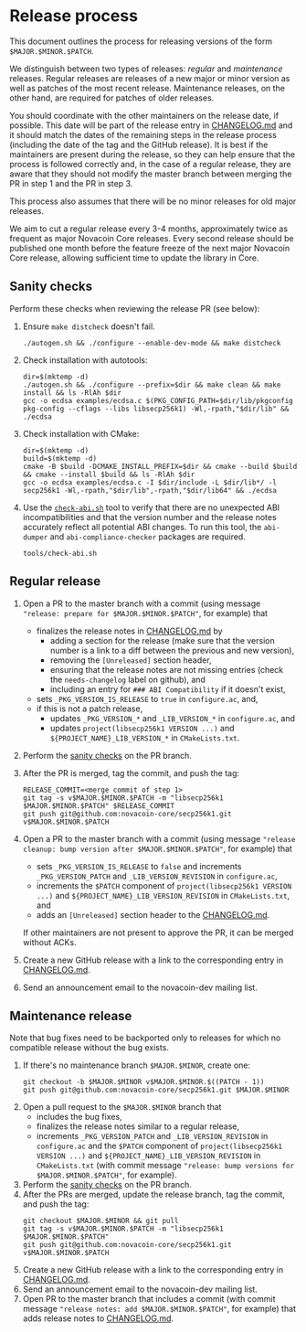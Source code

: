 # Release process

This document outlines the process for releasing versions of the form `$MAJOR.$MINOR.$PATCH`.

We distinguish between two types of releases: *regular* and *maintenance* releases.
Regular releases are releases of a new major or minor version as well as patches of the most recent release.
Maintenance releases, on the other hand, are required for patches of older releases.

You should coordinate with the other maintainers on the release date, if possible.
This date will be part of the release entry in [CHANGELOG.md](../CHANGELOG.md) and it should match the dates of the remaining steps in the release process (including the date of the tag and the GitHub release).
It is best if the maintainers are present during the release, so they can help ensure that the process is followed correctly and, in the case of a regular release, they are aware that they should not modify the master branch between merging the PR in step 1 and the PR in step 3.

This process also assumes that there will be no minor releases for old major releases.

We aim to cut a regular release every 3-4 months, approximately twice as frequent as major Novacoin Core releases. Every second release should be published one month before the feature freeze of the next major Novacoin Core release, allowing sufficient time to update the library in Core.

## Sanity checks
Perform these checks when reviewing the release PR (see below):

1. Ensure `make distcheck` doesn't fail.
   ```shell
   ./autogen.sh && ./configure --enable-dev-mode && make distcheck
   ```
2. Check installation with autotools:
   ```shell
   dir=$(mktemp -d)
   ./autogen.sh && ./configure --prefix=$dir && make clean && make install && ls -RlAh $dir
   gcc -o ecdsa examples/ecdsa.c $(PKG_CONFIG_PATH=$dir/lib/pkgconfig pkg-config --cflags --libs libsecp256k1) -Wl,-rpath,"$dir/lib" && ./ecdsa
   ```
3. Check installation with CMake:
   ```shell
   dir=$(mktemp -d)
   build=$(mktemp -d)
   cmake -B $build -DCMAKE_INSTALL_PREFIX=$dir && cmake --build $build && cmake --install $build && ls -RlAh $dir
   gcc -o ecdsa examples/ecdsa.c -I $dir/include -L $dir/lib*/ -l secp256k1 -Wl,-rpath,"$dir/lib",-rpath,"$dir/lib64" && ./ecdsa
   ```
4. Use the [`check-abi.sh`](/tools/check-abi.sh) tool to verify that there are no unexpected ABI incompatibilities and that the version number and the release notes accurately reflect all potential ABI changes. To run this tool, the `abi-dumper` and `abi-compliance-checker` packages are required.
   ```shell
   tools/check-abi.sh
   ```

## Regular release

1. Open a PR to the master branch with a commit (using message `"release: prepare for $MAJOR.$MINOR.$PATCH"`, for example) that
   * finalizes the release notes in [CHANGELOG.md](../CHANGELOG.md) by
       * adding a section for the release (make sure that the version number is a link to a diff between the previous and new version),
       * removing the `[Unreleased]` section header,
       * ensuring that the release notes are not missing entries (check the `needs-changelog` label on github), and
       * including an entry for `### ABI Compatibility` if it doesn't exist,
   * sets `_PKG_VERSION_IS_RELEASE` to `true` in `configure.ac`, and,
   * if this is not a patch release,
       * updates `_PKG_VERSION_*` and `_LIB_VERSION_*`  in `configure.ac`, and
       * updates `project(libsecp256k1 VERSION ...)` and `${PROJECT_NAME}_LIB_VERSION_*` in `CMakeLists.txt`.
2. Perform the [sanity checks](#sanity-checks) on the PR branch.
3. After the PR is merged, tag the commit, and push the tag:
   ```
   RELEASE_COMMIT=<merge commit of step 1>
   git tag -s v$MAJOR.$MINOR.$PATCH -m "libsecp256k1 $MAJOR.$MINOR.$PATCH" $RELEASE_COMMIT
   git push git@github.com:novacoin-core/secp256k1.git v$MAJOR.$MINOR.$PATCH
   ```
4. Open a PR to the master branch with a commit (using message `"release cleanup: bump version after $MAJOR.$MINOR.$PATCH"`, for example) that
   * sets `_PKG_VERSION_IS_RELEASE` to `false` and increments `_PKG_VERSION_PATCH` and `_LIB_VERSION_REVISION` in `configure.ac`,
   * increments the `$PATCH` component of `project(libsecp256k1 VERSION ...)` and `${PROJECT_NAME}_LIB_VERSION_REVISION` in `CMakeLists.txt`, and
   * adds an `[Unreleased]` section header to the [CHANGELOG.md](../CHANGELOG.md).

   If other maintainers are not present to approve the PR, it can be merged without ACKs.
5. Create a new GitHub release with a link to the corresponding entry in [CHANGELOG.md](../CHANGELOG.md).
6. Send an announcement email to the novacoin-dev mailing list.

## Maintenance release

Note that bug fixes need to be backported only to releases for which no compatible release without the bug exists.

1. If there's no maintenance branch `$MAJOR.$MINOR`, create one:
   ```
   git checkout -b $MAJOR.$MINOR v$MAJOR.$MINOR.$((PATCH - 1))
   git push git@github.com:novacoin-core/secp256k1.git $MAJOR.$MINOR
   ```
2. Open a pull request to the `$MAJOR.$MINOR` branch that
   * includes the bug fixes,
   * finalizes the release notes similar to a regular release,
   * increments `_PKG_VERSION_PATCH` and `_LIB_VERSION_REVISION` in `configure.ac`
     and the `$PATCH` component of `project(libsecp256k1 VERSION ...)` and `${PROJECT_NAME}_LIB_VERSION_REVISION` in `CMakeLists.txt`
     (with commit message `"release: bump versions for $MAJOR.$MINOR.$PATCH"`, for example).
3. Perform the [sanity checks](#sanity-checks) on the PR branch.
4. After the PRs are merged, update the release branch, tag the commit, and push the tag:
   ```
   git checkout $MAJOR.$MINOR && git pull
   git tag -s v$MAJOR.$MINOR.$PATCH -m "libsecp256k1 $MAJOR.$MINOR.$PATCH"
   git push git@github.com:novacoin-core/secp256k1.git v$MAJOR.$MINOR.$PATCH
   ```
6. Create a new GitHub release with a link to the corresponding entry in [CHANGELOG.md](../CHANGELOG.md).
7. Send an announcement email to the novacoin-dev mailing list.
8. Open PR to the master branch that includes a commit (with commit message `"release notes: add $MAJOR.$MINOR.$PATCH"`, for example) that adds release notes to [CHANGELOG.md](../CHANGELOG.md).
